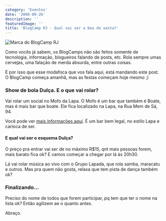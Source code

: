 ```yaml
---
category: 'Eventos'
date: '2008-09-26'
description: ''
featuredImage: ''
title: 'BlogCamp RJ - Qual vai ser a boa de sexta?'
---
```


![Marca do BlogCamp RJ](/assets/images/posts/marca-blogcamp-rj.jpg)

Como vocês já sabem, os BlogCamps não são feitos somente de tecnologia, informação, blogueiros falando de posts, etc. Rola sempre umas cervejas, uma falação de merda absurda, entre outras coisas.

E por isso que esse modafoca que vos fala aqui, está mandando este post. O BlogCamp começa amanhã, mas as festas começam hoje mesmo ;)

### Show de bola Dulça. E o que vai rolar?

Vai rolar um social no Mofo da Lapa. O Mofo é um bar que também é Boate, mas é mais bar que boate. Ele fica localizado na Lapa, na Rua Mem de Sá, 94.

Você pode ver [mais informações aqui](http://www.riofesta.com.br/mofo/). É um bar bem legal, no estilo Lapa e carioca de ser.

#### E qual vai ser o esquema Dulça?

O preço pra entrar vai ser de no máximo R\$15, qnt mais pessoas forem, mais barato fica ok? E vamos começar a chegar por lá às 20h30.

Lá vai rolar música ao vivo com o Grupo Lapada, que rola samba, maracatu e outros. Mas pra quem não gosta, relaxa que tem pista de dança também ok?

### Finalizando...

Preciso do nome de todos que forem participar, pq tem que ter o nome na lista ok? Então agilizem ae o quanto antes.

Abraço.
